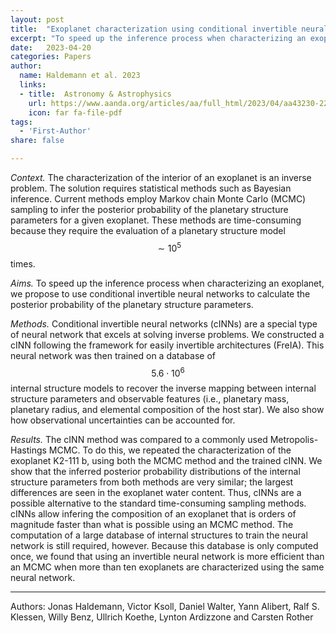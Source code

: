 ```yaml
---
layout: post
title:  "Exoplanet characterization using conditional invertible neural networks"
excerpt: "To speed up the inference process when characterizing an exoplanet, we propose to use conditional invertible neural networks to calculate the posterior probability of the planetary structure parameters." 
date:   2023-04-20
categories: Papers
author:
  name: Haldemann et al. 2023
  links:
  - title:  Astronomy & Astrophysics
    url: https://www.aanda.org/articles/aa/full_html/2023/04/aa43230-22/aa43230-22.html
    icon: far fa-file-pdf
tags:
  - 'First-Author'
share: false

---
```

*Context.* The characterization of the interior of an exoplanet  is an inverse problem. The solution requires statistical methods such as Bayesian inference. Current methods employ Markov chain Monte Carlo  (MCMC) sampling to infer the posterior probability of the planetary  structure parameters for a given exoplanet. These methods are  time-consuming because they require the evaluation of a planetary  structure model $$\sim 10^5$$ times.

*Aims.* To speed up the inference process when characterizing an exoplanet, we propose to use conditional invertible neural networks to  calculate the posterior probability of the planetary structure  parameters.

*Methods.* Conditional invertible neural networks (cINNs) are a  special type of neural network that excels at solving inverse problems.  We constructed a cINN following the framework for easily invertible  architectures (FreIA). This neural network was then trained on a  database of $$5.6 \cdot 10^6$$ internal structure models to recover  the inverse mapping between internal structure parameters and observable features (i.e., planetary mass, planetary radius, and elemental  composition of the host star). We also show how observational  uncertainties can be accounted for.

*Results.* The cINN method was compared to a commonly used  Metropolis-Hastings MCMC. To do this, we repeated the characterization  of the exoplanet K2-111 b, using both the MCMC method and the trained  cINN. We show that the inferred posterior probability distributions of  the internal structure parameters from both methods are very similar;  the largest differences are seen in the exoplanet water content. Thus, cINNs are a possible alternative to the standard time-consuming sampling methods. cINNs allow infering the composition of an exoplanet that is  orders of magnitude faster than what is possible using an MCMC method.  The computation of a large database of internal structures to train the  neural network is still required, however. Because this database is only computed once, we found that using an invertible neural network is more efficient than an MCMC when more than ten exoplanets are characterized  using the same neural network.

----
Authors: Jonas Haldemann, Victor Ksoll, Daniel Walter, Yann Alibert, Ralf S. Klessen, Willy Benz, Ullrich Koethe, Lynton Ardizzone and Carsten Rother